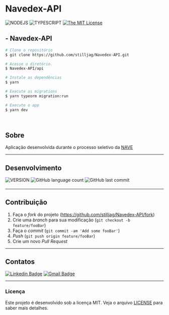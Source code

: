 # Navedex-API



![NODEJS](https://img.shields.io/badge/NODEJS-orange) ![TYPESCRIPT](https://img.shields.io/badge/TYPESCRIPT-blue) [![The MIT License](https://img.shields.io/badge/LICENSE-MIT-green.svg?style=flat-square)](http://github.com/stilljag/Navedex-API/blob/master/LICENSE.md)

</div>

## - Navedex-API

```bash
# Clone o repositório
$ git clone https://github.com/stilljag/Navedex-API.git

# Acesse o diretório.
$ Navedex-API/api

# Instale as dependências
$ yarn

# Execute as migrations
$ yarn typeorm migration:run

# Execute o app
$ yarn dev

```

<br>

## Sobre

Aplicação desenvolvida durante o processo seletivo da [NAVE][rock]

---

## Desenvolvimento

![VERSION](https://img.shields.io/badge/VERSION.1.0-blue) ![GitHub language count](https://img.shields.io/github/languages/count/stilljag/Navedex-API?style=flat-square) ![GitHub last commit](https://img.shields.io/github/last-commit/stilljag/Navedex-API?style=flat-square)


#### 

---

## Contribuição

1. Faça o _fork_ do projeto (<https://github.com/stilljag/Navedex-API/fork>)
2. Crie uma _branch_ para sua modificação (`git checkout -b feature/fooBar`)
3. Faça o _commit_ (`git commit -am 'Add some fooBar'`)
4. _Push_ (`git push origin feature/fooBar`)
5. Crie um novo _Pull Request_

---

## Contatos

[![Linkedin Badge](https://img.shields.io/badge/-William%20Ribeiro-blue?style=flat-square&logo=Linkedin&logoColor=white&link=https://www.linkedin.com/in/william-ribeiro-0b5ab911a/)](https://www.linkedin.com/in/william-ribeiro-0b5ab911a/) [![Gmail Badge](https://img.shields.io/badge/-sbrdigital15@gmail.com-blue?style=flat-square&logo=Gmail&logoColor=white&link=mailto:sbrdigital15@gmail.com)](mailto:sbrdigital15@gmail.com)

---

### Licença

Este projeto é desenvolvido sob a licença MIT. Veja o arquivo [LICENSE](LICENSE.md) para saber mais detalhes.

[rock]: https://nave.rs/ "Nave"
